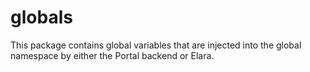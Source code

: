 # globals

This package contains global variables that are injected into the global
namespace by either the Portal backend or Elara.
